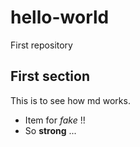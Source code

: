 # hello-world
First repository

## First section

This is to see how md works.

* Item for _fake_ !!
* So __strong__ ...
